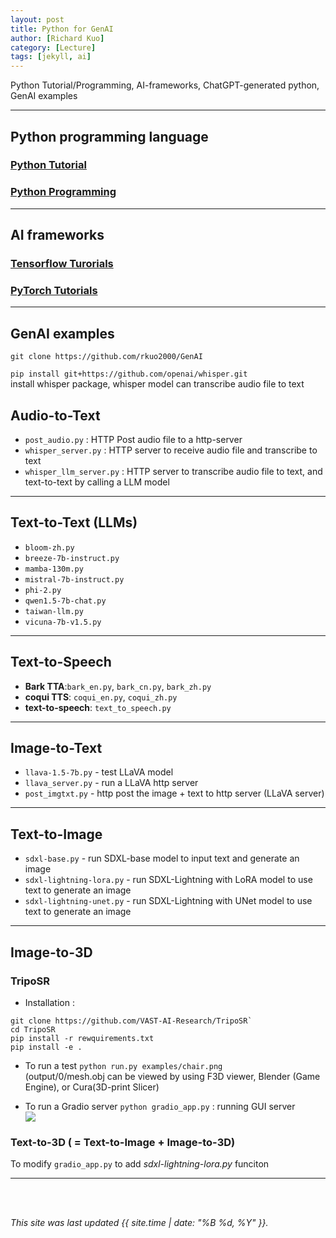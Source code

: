 ```yaml
---
layout: post
title: Python for GenAI
author: [Richard Kuo]
category: [Lecture]
tags: [jekyll, ai]
---
```


Python Tutorial/Programming, AI-frameworks, ChatGPT-generated python, GenAI examples

---
## Python programming language

### [Python Tutorial](https://www.w3schools.com/python/default.asp)

### [Python Programming](https://www.programiz.com/python-programming)

---
## AI frameworks

### [Tensorflow Turorials](https://www.tensorflow.org/tutorials)

### [PyTorch Tutorials](https://pytorch.org/tutorials/)

---
## GenAI examples
`git clone https://github.com/rkuo2000/GenAI`<br>

`pip install git+https://github.com/openai/whisper.git`<br>
install whisper package, whisper model can transcribe audio file to text <br>

## Audio-to-Text
* `post_audio.py` : HTTP Post audio file to a http-server
* `whisper_server.py` : HTTP server to receive audio file and transcribe to text
* `whisper_llm_server.py` : HTTP server to transcribe audio file to text, and text-to-text by calling a LLM model

---
## Text-to-Text (LLMs)
* `bloom-zh.py`
* `breeze-7b-instruct.py`
* `mamba-130m.py`
* `mistral-7b-instruct.py`
* `phi-2.py`
* `qwen1.5-7b-chat.py`
* `taiwan-llm.py`
* `vicuna-7b-v1.5.py`

---
## Text-to-Speech

* **Bark TTA**:`bark_en.py`, `bark_cn.py`, `bark_zh.py`
* **coqui TTS**: `coqui_en.py`, `coqui_zh.py`
* **text-to-speech**: `text_to_speech.py`

---
## Image-to-Text
* `llava-1.5-7b.py` - test LLaVA model
* `llava_server.py` - run a LLaVA http server
* `post_imgtxt.py`  - http post the image + text to http server (LLaVA server)

---
## Text-to-Image 
* `sdxl-base.py` - run SDXL-base model to input text and generate an image
* `sdxl-lightning-lora.py` - run SDXL-Lightning with LoRA model to use text to generate an image
* `sdxl-lightning-unet.py` - run SDXL-Lightning with UNet model to use text to generate an image

---
## Image-to-3D

### TripoSR

* Installation :
```
git clone https://github.com/VAST-AI-Research/TripoSR`
cd TripoSR
pip install -r rewquirements.txt
pip install -e .
```
* To run a test
`python run.py examples/chair.png`<br>
(output/0/mesh.obj can be viewed by using F3D viewer, Blender (Game Engine), or Cura(3D-print Slicer)<br>

* To run a Gradio server 
`python gradio_app.py` : running GUI server<br>
![](https://github.com/rkuo2000/GenAI/blob/main/assets/TripoSR_gradio_server.png?raw=true)

### Text-to-3D ( = Text-to-Image + Image-to-3D)
To modify `gradio_app.py` to add *sdxl-lightning-lora.py* funciton

---

<br>
<br>

*This site was last updated {{ site.time | date: "%B %d, %Y" }}.*


